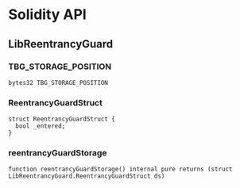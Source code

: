 # Solidity API

## LibReentrancyGuard

### TBG_STORAGE_POSITION

```solidity
bytes32 TBG_STORAGE_POSITION
```

### ReentrancyGuardStruct

```solidity
struct ReentrancyGuardStruct {
  bool _entered;
}
```

### reentrancyGuardStorage

```solidity
function reentrancyGuardStorage() internal pure returns (struct LibReentrancyGuard.ReentrancyGuardStruct ds)
```

